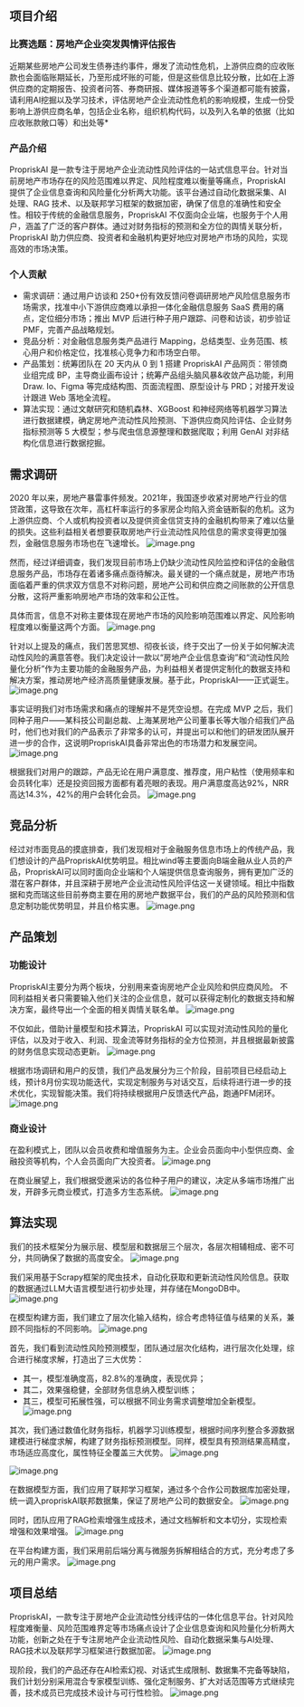 ## 项目介绍

### 比赛选题：房地产企业突发舆情评估报告

近期某些房地产公司发生债券违约事件，爆发了流动性危机，上游供应商的应收账款也会面临账期延长，乃至形成坏账的可能，但是这些信息比较分散，比如在上游供应商的定期报告、投资者问答、券商研报、媒体报道等多个渠道都可能有披露，请利用AI挖掘以及学习技术，评估房地产企业流动性危机的影响规模，生成一份受影响上游供应商名单，包括企业名称，组织机构代码，以及列入名单的依据（比如应收账款敞口等）和出处等*

### 产品介绍

PropriskAI 是一款专注于房地产企业流动性风险评估的一站式信息平台。针对当前房地产市场存在的风险范围难以界定、风险程度难以衡量等痛点，PropriskAI 提供了企业信息查询和风险量化分析两大功能。该平台通过自动化数据采集、AI 处理、RAG 技术、以及联邦学习框架的数据加密，确保了信息的准确性和安全性。相较于传统的金融信息服务，PropriskAI 不仅面向企业端，也服务于个人用户，涵盖了广泛的客户群体。通过对财务指标的预测和全方位的舆情关联分析，PropriskAI 助力供应商、投资者和金融机构更好地应对房地产市场的风险，实现高效的市场决策。

### 个人贡献

- 需求调研：通过用户访谈和 250+份有效反馈问卷调研房地产风险信息服务市场需求，找准中小下游供应商难以承担一体化金融信息服务 SaaS 费用的痛点，定位细分市场；推出 MVP 后进行种子用户跟踪、问卷和访谈，初步验证 PMF，完善产品战略规划。
- 竞品分析：对金融信息服务类产品进行 Mapping，总结类型、业务范围、核心用户和价格定位，找准核心竞争力和市场空白带。
- 产品策划：统筹团队在 20 天内从 0 到 1 搭建 PropriskAI 产品网页：带领商业组完成 BP，主导商业画布设计；统筹产品组头脑风暴&收敛产品功能，利用 Draw. Io、Figma 等完成结构图、页面流程图、原型设计与 PRD；对接开发设计跟进 Web 落地全流程。
- 算法实现：通过文献研究和随机森林、XGBoost 和神经网络等机器学习算法进行数据建模，确定房地产流动性风险预测、下游供应商风险评估、企业财务指标预测等 5 大模型；参与爬虫信息源整理和数据爬取；利用 GenAI 对非结构化信息进行数据挖掘。

## 需求调研

2020 年以来，房地产暴雷事件频发。2021年，我国逐步收紧对房地产行业的信贷政策，这导致在次年，高杠杆率运行的多家房企均陷入资金链断裂的危机。这为上游供应商、个人或机构投资者以及提供资金信贷支持的金融机构带来了难以估量的损失。这些利益相关者想要获取房地产行业流动性风险信息的需求变得更加强烈，金融信息服务市场也在飞速增长。
![image.png](https://ck-obsidian.oss-cn-hangzhou.aliyuncs.com/20240820093703.png)

然而，经过详细调查，我们发现目前市场上仍缺少流动性风险监控和评估的金融信息服务产品，市场存在着诸多痛点亟待解决。最关键的一个痛点就是，房地产市场面临着严重的供求双方信息不对称问题，房地产公司和供应商之间账款的公开信息分散，这将严重影响房地产市场的效率和公正性。

具体而言，信息不对称主要体现在房地产市场的风险影响范围难以界定、风险影响程度难以衡量这两个方面。
![image.png](https://ck-obsidian.oss-cn-hangzhou.aliyuncs.com/20240820093500.png)

针对以上提及的痛点，我们苦思冥想、彻夜长谈，终于交出了一份关于如何解决流动性风险的满意答卷。我们决定设计一款以“房地产企业信息查询”和“流动性风险量化分析”作为主要功能的金融服务产品，为利益相关者提供定制化的数据支持和解决方案，推动房地产经济高质量健康发展。基于此，PropriskAI——正式诞生。
![image.png](https://ck-obsidian.oss-cn-hangzhou.aliyuncs.com/20240820094105.png)

事实证明我们对市场需求和痛点的理解并不是凭空设想。在完成 MVP 之后，我们同种子用户——某科技公司副总裁、上海某房地产公司董事长等大咖介绍我们产品时，他们也对我们的产品表示了非常多的认可，并提出可以和他们的研发团队展开进一步的合作，这说明PropriskAI具备非常出色的市场潜力和发展空间。
![image.png](https://ck-obsidian.oss-cn-hangzhou.aliyuncs.com/20240820094135.png)

根据我们对用户的跟踪，产品无论在用户满意度、推荐度，用户粘性（使用频率和会员转化率）还是投资回报方面都有着亮眼的表现。用户满意度高达92%，NRR高达14.3%，42%的用户会转化会员。
![image.png](https://ck-obsidian.oss-cn-hangzhou.aliyuncs.com/20240820094520.png)

## 竞品分析

经过对市面竞品的摸底排查，我们发现相对于金融服务信息市场上的传统产品，我们想设计的产品PropriskAI优势明显。相比wind等主要面向B端金融从业人员的产品，PropriskAI可以同时面向企业端和个人端提供信息查询服务，拥有更加广泛的潜在客户群体，并且深耕于房地产企业流动性风险评估这一关键领域。相比中指数据和克而瑞这些目前券商主要在用的房地产数据平台，我们的产品的风险预测和信息定制功能优势明显，并且价格实惠。
![image.png](https://ck-obsidian.oss-cn-hangzhou.aliyuncs.com/20240820094308.png)

## 产品策划

### 功能设计

PropriskAI主要分为两个板块，分别用来查询房地产企业风险和供应商风险。
不同利益相关者只需要输入他们关注的企业信息，就可以获得定制化的数据支持和解决方案，最终导出一个全面的相关舆情关联名单。
![image.png](https://ck-obsidian.oss-cn-hangzhou.aliyuncs.com/20240820094223.png)

不仅如此，借助计量模型和技术算法，PropriskAI 可以实现对流动性风险的量化评估，以及对于收入、利润、现金流等财务指标的全方位预测，并且根据最新披露的财务信息实现动态更新。
![image.png](https://ck-obsidian.oss-cn-hangzhou.aliyuncs.com/20240820200534.png)

根据市场调研和用户的反馈，我们产品发展分为三个阶段，目前项目已经启动上线，预计8月份实现功能迭代，实现定制服务与对话交互，后续将进行进一步的技术优化，实现智能决策。我们将持续根据用户反馈迭代产品，跑通PFM闭环。
![image.png](https://ck-obsidian.oss-cn-hangzhou.aliyuncs.com/20240820094725.png)

### 商业设计

在盈利模式上，团队以会员收费和增值服务为主。企业会员面向中小型供应商、金融投资等机构，个人会员面向广大投资者。
![image.png](https://ck-obsidian.oss-cn-hangzhou.aliyuncs.com/20240820094547.png)

在商业展望上，我们根据受邀采访的各位种子用户的建议，决定从多端市场推广出发，开辟多元商业模式，打造多方生态系统。
![image.png](https://ck-obsidian.oss-cn-hangzhou.aliyuncs.com/20240820094642.png)

## 算法实现

我们的技术框架分为展示层、模型层和数据层三个层次，各层次相辅相成、密不可分，共同确保了数据的高度安全。
![image.png](https://ck-obsidian.oss-cn-hangzhou.aliyuncs.com/20240820094348.png)

我们采用基于Scrapy框架的爬虫技术，自动化获取和更新流动性风险信息。获取的数据通过LLM大语言模型进行初步处理，并存储在MongoDB中。
![image.png](https://ck-obsidian.oss-cn-hangzhou.aliyuncs.com/20240820094431.png)

在模型构建方面，我们建立了层次化输入结构，综合考虑特征值与结果的关系，兼顾不同指标的不同影响。
![image.png](https://ck-obsidian.oss-cn-hangzhou.aliyuncs.com/20240820094421.png)

首先，我们看到流动性风险预测模型，团队通过层次化结构，进行层次化处理，综合进行梯度求解，打造出了三大优势：

- 其一，模型准确度高，82.8%的准确度，表现优异；
- 其二，效果强稳健，全部财务信息纳入模型训练；
- 其三，模型可拓展性强，可以根据不同业务需求调整增加全新模型。
  ![image.png](https://ck-obsidian.oss-cn-hangzhou.aliyuncs.com/20240820211319.png)

其次，我们通过数值化财务指标，机器学习训练模型，根据时间序列整合多源数据建模进行梯度求解，构建了财务指标预测模型。同样，模型具有预测结果高精度，市场适应高度化，属性特征全覆盖三大优势。
![image.png](https://ck-obsidian.oss-cn-hangzhou.aliyuncs.com/20240820211343.png)

![image.png](https://ck-obsidian.oss-cn-hangzhou.aliyuncs.com/20240820211448.png)

在数据模型方面，我们应用了联邦学习框架，通过多个合作公司数据库加密处理，统一调入propriskAI联邦数据集，保证了房地产公司的数据安全。
![image.png](https://ck-obsidian.oss-cn-hangzhou.aliyuncs.com/20240820211513.png)

同时，团队应用了RAG检索增强生成技术，通过文档解析和文本切分，实现检索增强和效果增强。
![image.png](https://ck-obsidian.oss-cn-hangzhou.aliyuncs.com/20240820211529.png)

在平台构建方面，我们采用前后端分离与微服务拆解相结合的方式，充分考虑了多元的用户需求。
![image.png](https://ck-obsidian.oss-cn-hangzhou.aliyuncs.com/20240820211558.png)

## 项目总结

PropriskAI，一款专注于房地产企业流动性分线评估的一体化信息平台。针对风险程度难衡量、风险范围难界定等市场痛点设计了企业信息查询和风险量化分析两大功能，创新之处在于专注房地产企业流动性风险、自动化数据采集与AI处理、RAG技术以及联邦学习框架进行数据加密。
![image.png](https://ck-obsidian.oss-cn-hangzhou.aliyuncs.com/20240820094625.png)

现阶段，我们的产品还存在AI检索幻视、对话式生成限制、数据集不完备等缺陷，我们计划分别采用混合专家模型训练、强化定制服务、扩大对话范围等方式继续完善，技术成员已完成技术设计与可行性检验。
![image.png](https://ck-obsidian.oss-cn-hangzhou.aliyuncs.com/20240820094655.png)
